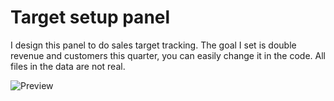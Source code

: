 <h1>Target setup panel</h1>

I design this panel to do sales target tracking.
The goal I set is double revenue and customers this quarter, you can easily change it in the code.
All files in the data are not real.

![Preview](https://raw.githubusercontent.com/cocolin041/DesignSale/master/data/demo.JPG)
